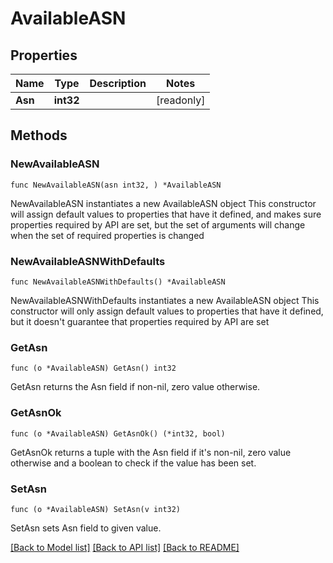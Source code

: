 # AvailableASN

## Properties

Name | Type | Description | Notes
------------ | ------------- | ------------- | -------------
**Asn** | **int32** |  | [readonly] 

## Methods

### NewAvailableASN

`func NewAvailableASN(asn int32, ) *AvailableASN`

NewAvailableASN instantiates a new AvailableASN object
This constructor will assign default values to properties that have it defined,
and makes sure properties required by API are set, but the set of arguments
will change when the set of required properties is changed

### NewAvailableASNWithDefaults

`func NewAvailableASNWithDefaults() *AvailableASN`

NewAvailableASNWithDefaults instantiates a new AvailableASN object
This constructor will only assign default values to properties that have it defined,
but it doesn't guarantee that properties required by API are set

### GetAsn

`func (o *AvailableASN) GetAsn() int32`

GetAsn returns the Asn field if non-nil, zero value otherwise.

### GetAsnOk

`func (o *AvailableASN) GetAsnOk() (*int32, bool)`

GetAsnOk returns a tuple with the Asn field if it's non-nil, zero value otherwise
and a boolean to check if the value has been set.

### SetAsn

`func (o *AvailableASN) SetAsn(v int32)`

SetAsn sets Asn field to given value.



[[Back to Model list]](../README.md#documentation-for-models) [[Back to API list]](../README.md#documentation-for-api-endpoints) [[Back to README]](../README.md)


